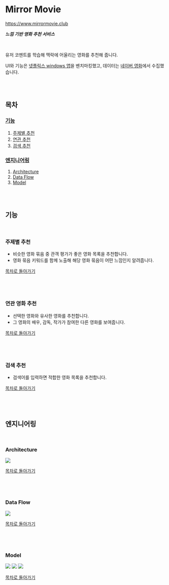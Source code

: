 # **Mirror Movie**

https://www.mirrormovie.club

***느낌 기반 영화 추천 서비스***

<br>

유저 코멘트를 학습해 맥락에 어울리는 영화를 추천해 줍니다.

UI와 기능은 [넷플릭스 windows 앱](https://www.microsoft.com/ko-kr/p/netflix/9wzdncrfj3tj?activetab=pivot:overviewtab)을 벤치마킹했고, 데이터는 [네이버 영화](https://movie.naver.com/)에서 수집했습니다.

<br>
<br>


## **목차**

### [기능](#기능)
  1. [주제별 추천](#주제별-추천)
  1. [연관 추천](#관련-영화-추천)
  1. [검색 추천](#검색-추천)
### [엔지니어링](#엔지니어링)
  1. [Architecture](#Architecture)
  1. [Data Flow](#Data-Flow)
  1. [Model](#Model)

<br>
<br>

## **기능**

<br>

### **주제별 추천**

* 비슷한 영화 묶음 중 관객 평가가 좋은 영화 목록을 추천합니다.
* 영화 묶음 키워드를 함께 노출해 해당 영화 묶음이 어떤 느낌인지 알려줍니다.

[목차로 돌아가기](#목차)
# 

<br>

### **연관 영화 추천**

* 선택한 영화와 유사한 영화를 추천합니다.
* 그 영화의 배우, 감독, 작가가 참여한 다른 영화를 보여줍니다.

[목차로 돌아가기](#목차)
#

<br>

### **검색 추천**

* 검색어를 입력하면 적합한 영화 목록을 추천합니다.

[목차로 돌아가기](#목차)
#

<br>

## **엔지니어링**

<br>

### **Architecture**

![](https://user-images.githubusercontent.com/31299614/120112834-84b92e00-c1b2-11eb-8504-c67d4d00c24f.png)

[목차로 돌아가기](#목차)
#

<br>

### **Data Flow**

![](https://user-images.githubusercontent.com/31299614/120121768-476b9500-c1e0-11eb-8e36-f9ce0a872e2f.png)

[목차로 돌아가기](#목차)
#

<br>

### **Model**

![](https://user-images.githubusercontent.com/31299614/120148987-0301e880-c224-11eb-995b-7c0558900d6e.png)
![](https://user-images.githubusercontent.com/31299614/120148316-fdf06980-c222-11eb-96e2-fb492305e412.png)
![](https://user-images.githubusercontent.com/31299614/120149735-1bbece00-c225-11eb-84a3-4322f9c9ddf7.png)

[목차로 돌아가기](#목차)
#

<br>